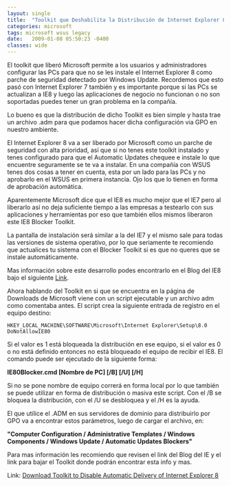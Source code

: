 ```yaml
---
layout: single
title:  "Toolkit que Deshabilita la Distribución de Internet Explorer 8"
categories: microsoft 
tags: microsoft wsus legacy
date:   2009-01-08 05:50:23 -0400
classes: wide
---
```


El toolkit que liberó Microsoft permite a los usuarios y administradores configurar las PCs para que no se les instale el Internet Explorer 8 como parche de seguridad detectado por Windows Update. Recordemos que esto pasó con Internet Explorer 7 también y es importante porque si las PCs se actualizan a IE8 y luego las aplicaciones de negocio no funcionan o no son soportadas puedes tener un gran problema en la compañía.  
  
Lo bueno es que la distribución de dicho Toolkit es bien simple y hasta trae un archivo .adm para que podamos hacer dicha configuración via GPO en nuestro ambiente.  
  
El Internet Explorer 8 va a ser liberado por Microsoft como un parche de seguridad con alta prioridad, así que si no tenes este toolkit instalado y tenes configurado para que el Automatic Updates chequee e instale lo que encuentre seguramente se te va a instalar. En una compañía con WSUS tenes dos cosas a tener en cuenta, esta por un lado para las PCs y no aprobarlo en el WSUS en primera instancia. Ojo los que lo tienen en forma de aprobación automática.  
  
Aparentemente Microsoft dice que el IE8 es mucho mejor que el IE7 pero al liberarlo así no deja suficiente tiempo a las empresas a testearlo con sus aplicaciones y herramientas por eso que también ellos mismos liberaron este IE8 Blocker Toolkit.  

La pantalla de instalación será similar a la del IE7 y el mismo sale para todas las versiones de sistema operativo, por lo que seriamente te recomiendo que actualices tu sistema con el Blocker Toolkit si es que no queres que se instale automáticamente.  
  
Mas información sobre este desarrollo podes encontrarlo en el Blog del IE8 bajo el siguiente [Link](http://blogs.msdn.com/ie/archive/2009/01/06/ie8-blocker-toolkit-available-today.aspx).  

Ahora hablando del Toolkit en si que se encuentra en la página de Downloads de Microsoft viene con un script ejecutable y un archivo adm como comentaba antes. El script crea la siguiente entrada de registro en el equipo destino:  

 ```batch
HKEY_LOCAL_MACHINE\SOFTWARE\Microsoft\Internet Explorer\Setup\8.0  
DoNotAllowIE80
 ``` 

Si el valor es 1 está bloqueada la distribución en ese equipo, si el valor es 0 o no está definido entonces no está bloqueado el equipo de recibir el IE8. El comando puede ser ejecutado de la siguiente forma:  
  
**IE80Blocker.cmd [Nombre de PC] [/B] [/U] [/H]**
  
Si no se pone nombre de equipo correrá en forma local por lo que también se puede utilizar en forma de distribución o masiva este script. Con el /B se bloquea la distribución, con el /U se desbloquea y el /H es la ayuda.  
  
El que utilice el .ADM en sus servidores de dominio para distribuirlo por GPO va a encontrar estos parámetros, luego de cargar el archivo, en:  
  
**"Computer Configuration / Administrative Templates / Windows Components / Windows Update / Automatic Updates Blockers"**  
  
Para mas información les recomiendo que revisen el link del Blog del IE y el link para bajar el Toolkit donde podrán encontrar esta info y mas.  
  
Link:  [Download Toolkit to Disable Automatic Delivery of Internet Explorer 8](http://www.microsoft.com/downloads/details.aspx?FamilyID=21687628-5806-4ba6-9e4e-8e224ec6dd8c&DisplayLang=en)